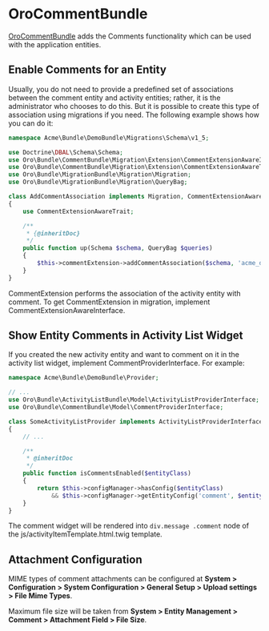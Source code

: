 <a id="bundle-docs-platform-comment-bundle"></a>

# OroCommentBundle

<a href="https://github.com/oroinc/platform/tree/master/src/Oro/Bundle/CommentBundle" target="_blank">OroCommentBundle</a> adds the Comments functionality which can be used with the application entities.

## Enable Comments for an Entity

Usually, you do not need to provide a predefined set of associations between the comment entity and activity entities; rather, it is the administrator who chooses to do this. But it is possible to create this type of association using migrations if you need. The following example shows how you can do it:

```php
namespace Acme\Bundle\DemoBundle\Migrations\Schema\v1_5;

use Doctrine\DBAL\Schema\Schema;
use Oro\Bundle\CommentBundle\Migration\Extension\CommentExtensionAwareInterface;
use Oro\Bundle\CommentBundle\Migration\Extension\CommentExtensionAwareTrait;
use Oro\Bundle\MigrationBundle\Migration\Migration;
use Oro\Bundle\MigrationBundle\Migration\QueryBag;

class AddCommentAssociation implements Migration, CommentExtensionAwareInterface
{
    use CommentExtensionAwareTrait;

    /**
     * {@inheritDoc}
     */
    public function up(Schema $schema, QueryBag $queries)
    {
        $this->commentExtension->addCommentAssociation($schema, 'acme_demo_entity');
    }
}
```

CommentExtension performs the association of the activity entity with comment. To get CommentExtension in migration, implement CommentExtensionAwareInterface.

## Show Entity Comments in Activity List Widget

If you created the new activity entity and want to comment on it in the activity list widget, implement CommentProviderInterface. For example:

```php
namespace Acme\Bundle\DemoBundle\Provider;

// ...
use Oro\Bundle\ActivityListBundle\Model\ActivityListProviderInterface;
use Oro\Bundle\CommentBundle\Model\CommentProviderInterface;

class SomeActivityListProvider implements ActivityListProviderInterface, CommentProviderInterface
{
    // ...

    /**
     * @inheritDoc
     */
    public function isCommentsEnabled($entityClass)
    {
        return $this->configManager->hasConfig($entityClass)
            && $this->configManager->getEntityConfig('comment', $entityClass)->is('enabled');
    }
}
```

The comment widget will be rendered into ``div.message .comment`` node of the js/activityItemTemplate.html.twig template.

## Attachment Configuration

MIME types of comment attachments can be configured at **System > Configuration > System Configuration > General Setup > Upload settings > File Mime Types**.

Maximum file size will be taken from **System > Entity Management > Comment > Attachment Field > File Size**.

<!-- Frontend -->
